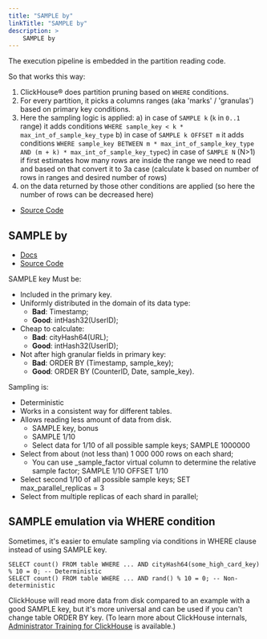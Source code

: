 ```yaml
---
title: "SAMPLE by"
linkTitle: "SAMPLE by"
description: >
    SAMPLE by
---
```

The execution pipeline is embedded in the partition reading code.

So that works this way:

1. ClickHouse® does partition pruning based on `WHERE` conditions.
2. For every partition, it picks a columns ranges (aka 'marks' / 'granulas') based on primary key conditions.
3. Here the sampling logic is applied: a) in case of `SAMPLE k` (`k` in `0..1` range) it adds conditions `WHERE sample_key < k * max_int_of_sample_key_type` b) in case of `SAMPLE k OFFSET m` it adds conditions `WHERE sample_key BETWEEN m * max_int_of_sample_key_type AND (m + k) * max_int_of_sample_key_type`c) in case of `SAMPLE N` (N>1) if first estimates how many rows are inside the range we need to read and based on that convert it to 3a case (calculate k based on number of rows in ranges and desired number of rows)
4. on the data returned by those other conditions are applied (so here the number of rows can be decreased here)

* [Source Code](https://github.com/ClickHouse/ClickHouse/blob/92c937db8b50844c7216d93c5c398d376e82f6c3/src/Storages/MergeTree/MergeTreeDataSelectExecutor.cpp#L355)

## SAMPLE by

* [Docs](https://clickhouse.yandex/docs/en/query_language/select/#select-sample-clause)
* [Source Code](https://github.com/ClickHouse/ClickHouse/blob/92c937db8b50844c7216d93c5c398d376e82f6c3/src/Storages/MergeTree/MergeTreeDataSelectExecutor.cpp#L355)

SAMPLE key
Must be:

* Included in the primary key.
* Uniformly distributed in the domain of its data type:
  * **Bad**: Timestamp;
  * **Good**: intHash32(UserID);
* Cheap to calculate:
  * **Bad**: cityHash64(URL);
  * **Good**: intHash32(UserID);
* Not after high granular fields in primary key:
  * **Bad**: ORDER BY (Timestamp, sample_key);
  * **Good**: ORDER BY (CounterID, Date, sample_key).

Sampling is:

* Deterministic
* Works in a consistent way for different tables.
* Allows reading less amount of data from disk.
  * SAMPLE key, bonus
  * SAMPLE 1/10
  * Select data for 1/10 of all possible sample keys; SAMPLE 1000000
* Select from about (not less than) 1 000 000 rows on each shard;
  * You can use _sample_factor virtual column to determine the relative sample factor; SAMPLE 1/10 OFFSET 1/10
* Select second 1/10 of all possible sample keys; SET max_parallel_replicas = 3
* Select from multiple replicas of each shard in parallel;

## SAMPLE emulation via WHERE condition

Sometimes, it's easier to emulate sampling via conditions in WHERE clause instead of using SAMPLE key.

```
SELECT count() FROM table WHERE ... AND cityHash64(some_high_card_key) % 10 = 0; -- Deterministic
SELECT count() FROM table WHERE ... AND rand() % 10 = 0; -- Non-deterministic
```

ClickHouse will read more data from disk compared to an example with a good SAMPLE key, but it's more universal and can be used if you can't change table ORDER BY key. (To learn more about ClickHouse internals, [Administrator Training for ClickHouse](https://altinity.com/clickhouse-training/) is available.)